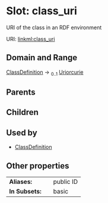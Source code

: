 
# Slot: class_uri


URI of the class in an RDF environment

URI: [linkml:class_uri](https://w3id.org/linkml/class_uri)


## Domain and Range

[ClassDefinition](ClassDefinition.md) &#8594;  <sub>0..1</sub> [Uriorcurie](Uriorcurie.md)

## Parents


## Children


## Used by

 * [ClassDefinition](ClassDefinition.md)

## Other properties

|  |  |  |
| --- | --- | --- |
| **Aliases:** | | public ID |
| **In Subsets:** | | basic |

